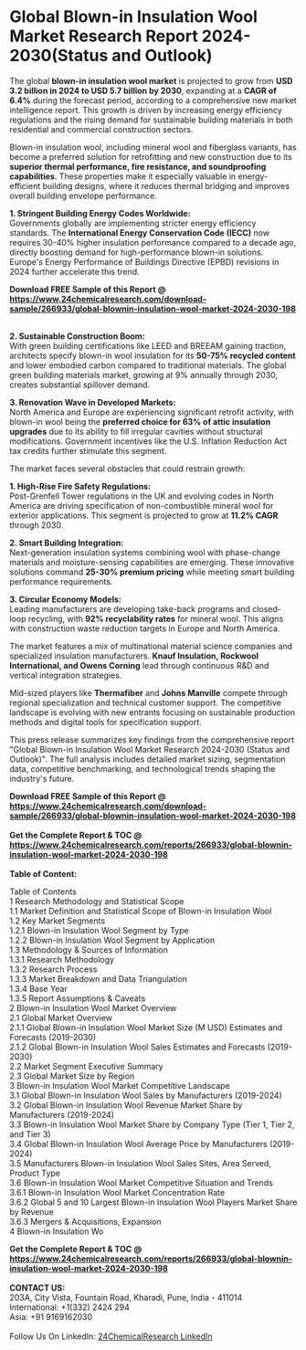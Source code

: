 <h1>Global Blown-in Insulation Wool Market Research Report 2024-2030(Status and Outlook)</h1><p>The global <strong>blown-in insulation wool market</strong> is projected to grow from <strong>USD 3.2 billion in 2024 to USD 5.7 billion by 2030</strong>, expanding at a <strong>CAGR of 6.4%</strong> during the forecast period, according to a comprehensive new market intelligence report. This growth is driven by increasing energy efficiency regulations and the rising demand for sustainable building materials in both residential and commercial construction sectors.</p><p>Blown-in insulation wool, including mineral wool and fiberglass variants, has become a preferred solution for retrofitting and new construction due to its <strong>superior thermal performance, fire resistance, and soundproofing capabilities</strong>. These properties make it especially valuable in energy-efficient building designs, where it reduces thermal bridging and improves overall building envelope performance.</p><p><strong>1. Stringent Building Energy Codes Worldwide:</strong><br>
Governments globally are implementing stricter energy efficiency standards. The <strong>International Energy Conservation Code (IECC)</strong> now requires 30-40% higher insulation performance compared to a decade ago, directly boosting demand for high-performance blown-in solutions. Europe's Energy Performance of Buildings Directive (EPBD) revisions in 2024 further accelerate this trend.</p><div><b>Download FREE Sample of this Report @ 
            <a href="https://www.24chemicalresearch.com/download-sample/266933/global-blownin-insulation-wool-market-2024-2030-198">
            https://www.24chemicalresearch.com/download-sample/266933/global-blownin-insulation-wool-market-2024-2030-198</a></b></div><br><p><strong>2. Sustainable Construction Boom:</strong><br>
With green building certifications like LEED and BREEAM gaining traction, architects specify blown-in wool insulation for its <strong>50-75% recycled content</strong> and lower embodied carbon compared to traditional materials. The global green building materials market, growing at 9% annually through 2030, creates substantial spillover demand.</p><p><strong>3. Renovation Wave in Developed Markets:</strong><br>
North America and Europe are experiencing significant retrofit activity, with blown-in wool being the <strong>preferred choice for 63% of attic insulation upgrades</strong> due to its ability to fill irregular cavities without structural modifications. Government incentives like the U.S. Inflation Reduction Act tax credits further stimulate this segment.</p><p>The market faces several obstacles that could restrain growth:</p><p><strong>1. High-Rise Fire Safety Regulations:</strong><br>
Post-Grenfell Tower regulations in the UK and evolving codes in North America are driving specification of non-combustible mineral wool for exterior applications. This segment is projected to grow at <strong>11.2% CAGR</strong> through 2030.</p><p><strong>2. Smart Building Integration:</strong><br>
Next-generation insulation systems combining wool with phase-change materials and moisture-sensing capabilities are emerging. These innovative solutions command <strong>25-30% premium pricing</strong> while meeting smart building performance requirements.</p><p><strong>3. Circular Economy Models:</strong><br>
Leading manufacturers are developing take-back programs and closed-loop recycling, with <strong>92% recyclability rates</strong> for mineral wool. This aligns with construction waste reduction targets in Europe and North America.</p><p>The market features a mix of multinational material science companies and specialized insulation manufacturers. <strong>Knauf Insulation, Rockwool International, and Owens Corning</strong> lead through continuous R&amp;D and vertical integration strategies.</p><p>Mid-sized players like <strong>Thermafiber</strong> and <strong>Johns Manville</strong> compete through regional specialization and technical customer support. The competitive landscape is evolving with new entrants focusing on sustainable production methods and digital tools for specification support.</p><p>This press release summarizes key findings from the comprehensive report "Global Blown-in Insulation Wool Market Research 2024-2030 (Status and Outlook)". The full analysis includes detailed market sizing, segmentation data, competitive benchmarking, and technological trends shaping the industry's future.</p><div><b>Download FREE Sample of this Report @ 
            <a href="https://www.24chemicalresearch.com/download-sample/266933/global-blownin-insulation-wool-market-2024-2030-198">
            https://www.24chemicalresearch.com/download-sample/266933/global-blownin-insulation-wool-market-2024-2030-198</a></b></div><br><div><b>Get the Complete Report & TOC @ 
            <a href="https://www.24chemicalresearch.com/reports/266933/global-blownin-insulation-wool-market-2024-2030-198">
            https://www.24chemicalresearch.com/reports/266933/global-blownin-insulation-wool-market-2024-2030-198</a></b></div><br>
            <b>Table of Content:</b><p>Table of Contents<br />
1 Research Methodology and Statistical Scope<br />
1.1 Market Definition and Statistical Scope of Blown-in Insulation Wool<br />
1.2 Key Market Segments<br />
1.2.1 Blown-in Insulation Wool Segment by Type<br />
1.2.2 Blown-in Insulation Wool Segment by Application<br />
1.3 Methodology & Sources of Information<br />
1.3.1 Research Methodology<br />
1.3.2 Research Process<br />
1.3.3 Market Breakdown and Data Triangulation<br />
1.3.4 Base Year<br />
1.3.5 Report Assumptions & Caveats<br />
2 Blown-in Insulation Wool Market Overview<br />
2.1 Global Market Overview<br />
2.1.1 Global Blown-in Insulation Wool Market Size (M USD) Estimates and Forecasts (2019-2030)<br />
2.1.2 Global Blown-in Insulation Wool Sales Estimates and Forecasts (2019-2030)<br />
2.2 Market Segment Executive Summary<br />
2.3 Global Market Size by Region<br />
3 Blown-in Insulation Wool Market Competitive Landscape<br />
3.1 Global Blown-in Insulation Wool Sales by Manufacturers (2019-2024)<br />
3.2 Global Blown-in Insulation Wool Revenue Market Share by Manufacturers (2019-2024)<br />
3.3 Blown-in Insulation Wool Market Share by Company Type (Tier 1, Tier 2, and Tier 3)<br />
3.4 Global Blown-in Insulation Wool Average Price by Manufacturers (2019-2024)<br />
3.5 Manufacturers Blown-in Insulation Wool Sales Sites, Area Served, Product Type<br />
3.6 Blown-in Insulation Wool Market Competitive Situation and Trends<br />
3.6.1 Blown-in Insulation Wool Market Concentration Rate<br />
3.6.2 Global 5 and 10 Largest Blown-in Insulation Wool Players Market Share by Revenue<br />
3.6.3 Mergers & Acquisitions, Expansion<br />
4 Blown-in Insulation Wo</p><div><b>Get the Complete Report & TOC @ 
            <a href="https://www.24chemicalresearch.com/reports/266933/global-blownin-insulation-wool-market-2024-2030-198">
            https://www.24chemicalresearch.com/reports/266933/global-blownin-insulation-wool-market-2024-2030-198</a></b></div><br><b>CONTACT US:</b><br>
            203A, City Vista, Fountain Road, Kharadi, Pune, India - 411014<br>
            International: +1(332) 2424 294<br>
            Asia: +91 9169162030 <br><br>
            Follow Us On LinkedIn: <a href="https://www.linkedin.com/company/24chemicalresearch/">24ChemicalResearch LinkedIn</a>